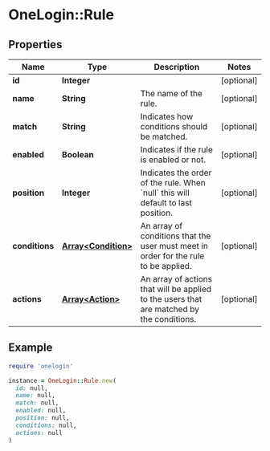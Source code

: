 # OneLogin::Rule

## Properties

| Name | Type | Description | Notes |
| ---- | ---- | ----------- | ----- |
| **id** | **Integer** |  | [optional] |
| **name** | **String** | The name of the rule. | [optional] |
| **match** | **String** | Indicates how conditions should be matched. | [optional] |
| **enabled** | **Boolean** | Indicates if the rule is enabled or not. | [optional] |
| **position** | **Integer** | Indicates the order of the rule. When &#x60;null&#x60; this will default to last position. | [optional] |
| **conditions** | [**Array&lt;Condition&gt;**](Condition.md) | An array of conditions that the user must meet in order for the rule to be applied. | [optional] |
| **actions** | [**Array&lt;Action&gt;**](Action.md) | An array of actions that will be applied to the users that are matched by the conditions. | [optional] |

## Example

```ruby
require 'onelogin'

instance = OneLogin::Rule.new(
  id: null,
  name: null,
  match: null,
  enabled: null,
  position: null,
  conditions: null,
  actions: null
)
```

